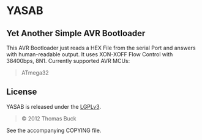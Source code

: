 # YASAB
## Yet Another Simple AVR Bootloader

This AVR Bootloader just reads a HEX File from the serial Port and answers with human-readable output. It uses XON-XOFF Flow Control with 38400bps, 8N1.
Currently supported AVR MCUs:
> ATmega32

## License

YASAB is released under the [LGPLv3](http://www.gnu.org/licenses/lgpl-3.0.html).
> &copy; 2012 Thomas Buck

See the accompanying COPYING file.
